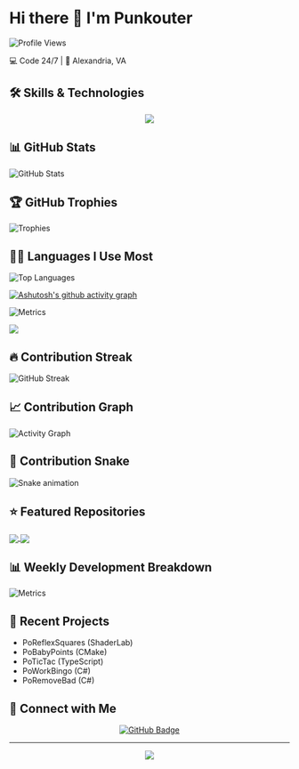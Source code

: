 # Hi there 👋 I'm Punkouter

![Profile Views](https://komarev.com/ghpvc/?username=punkouter25&color=blueviolet)

💻 Code 24/7 | 📍 Alexandria, VA

## 🛠️ Skills & Technologies
<p align="center">
  <img src="https://skillicons.dev/icons?i=cs,ts,html,cmake,git,visualstudio,vscode" />
</p>

## 📊 GitHub Stats
![GitHub Stats](https://github-readme-stats.vercel.app/api?username=punkouter25&show_icons=true&theme=dark)

## 🏆 GitHub Trophies
![Trophies](https://github-profile-trophy.vercel.app/?username=punkouter25&theme=darkhub&row=1)

## 👨‍💻 Languages I Use Most
![Top Languages](https://github-readme-stats.vercel.app/api/top-langs/?username=punkouter25&layout=compact&theme=dark)

[![Ashutosh's github activity graph](https://github-readme-activity-graph.vercel.app/graph?username=punkouter25&theme=github-dark)](https://github.com/ashutosh00710/github-readme-activity-graph)

![Metrics](https://metrics.lecoq.io/punkouter25?template=classic&isocalendar=1&languages=1&introduction=1)

![](http://github-profile-summary-cards.vercel.app/api/cards/profile-details?username=punkouter25&theme=dark)

## 🔥 Contribution Streak
![GitHub Streak](https://github-readme-streak-stats.herokuapp.com/?user=punkouter25&theme=dark)

## 📈 Contribution Graph
![Activity Graph](https://github-readme-activity-graph.vercel.app/graph?username=punkouter25&theme=github-dark)

## 🐍 Contribution Snake
![Snake animation](https://github.com/punkouter25/punkouter25/blob/output/dist/github-contribution-grid-snake.svg)

## ⭐ Featured Repositories
<a href="https://github.com/punkouter25/PoReflexSquares">
  <img align="center" src="https://github-readme-stats.vercel.app/api/pin/?username=punkouter25&repo=PoReflexSquares&theme=dark" />
</a>
<a href="https://github.com/punkouter25/PoBabyPoints">
  <img align="center" src="https://github-readme-stats.vercel.app/api/pin/?username=punkouter25&repo=PoBabyPoints&theme=dark" />
</a>

## 📊 Weekly Development Breakdown
![Metrics](https://metrics.lecoq.io/punkouter25?template=classic&base.header=0&base.activity=0&base.community=0&base.repositories=0&base.metadata=0&achievements=1&notable=1&achievements.threshold=C&achievements.secrets=true&achievements.limit=0&notable.repositories=false&config.timezone=America/New_York)

## 🔨 Recent Projects
- PoReflexSquares (ShaderLab)
- PoBabyPoints (CMake)
- PoTicTac (TypeScript)
- PoWorkBingo (C#)
- PoRemoveBad (C#)

## 🤝 Connect with Me
<p align="center">
  <a href="https://github.com/punkouter25">
    <img src="https://img.shields.io/github/followers/punkouter25?label=Followers&style=social" alt="GitHub Badge">
  </a>
</p>

---
<p align="center">
  <img src="https://capsule-render.vercel.app/api?type=waving&color=gradient&height=100&section=footer"/>
</p>
